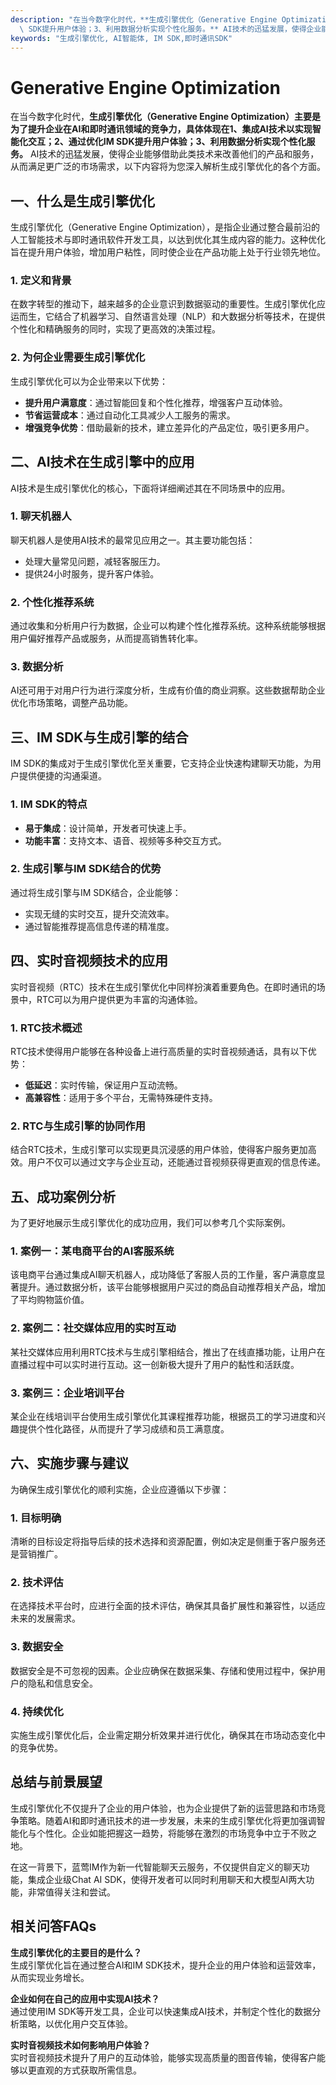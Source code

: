 ```yaml
---
description: "在当今数字化时代，**生成引擎优化（Generative Engine Optimization）主要是为了提升企业在AI和即时通讯领域的竞争力，具体体现在1、集成AI技术以实现智能化交互；2、通过优化IM\
  \ SDK提升用户体验；3、利用数据分析实现个性化服务。** AI技术的迅猛发展，使得企业能够借助此类技术来改善他们的产品和服务，从而满足更广泛的市场需求，以下内容将为您深入解析生成引擎优化的各个方面。"
keywords: "生成引擎优化, AI智能体, IM SDK,即时通讯SDK"
---
```

# Generative Engine Optimization  

在当今数字化时代，**生成引擎优化（Generative Engine Optimization）主要是为了提升企业在AI和即时通讯领域的竞争力，具体体现在1、集成AI技术以实现智能化交互；2、通过优化IM SDK提升用户体验；3、利用数据分析实现个性化服务。** AI技术的迅猛发展，使得企业能够借助此类技术来改善他们的产品和服务，从而满足更广泛的市场需求，以下内容将为您深入解析生成引擎优化的各个方面。

## **一、什么是生成引擎优化**

生成引擎优化（Generative Engine Optimization），是指企业通过整合最前沿的人工智能技术与即时通讯软件开发工具，以达到优化其生成内容的能力。这种优化旨在提升用户体验，增加用户粘性，同时使企业在产品功能上处于行业领先地位。

### **1. 定义和背景**

在数字转型的推动下，越来越多的企业意识到数据驱动的重要性。生成引擎优化应运而生，它结合了机器学习、自然语言处理（NLP）和大数据分析等技术，在提供个性化和精确服务的同时，实现了更高效的决策过程。

### **2. 为何企业需要生成引擎优化**

生成引擎优化可以为企业带来以下优势：

- **提升用户满意度**：通过智能回复和个性化推荐，增强客户互动体验。
- **节省运营成本**：通过自动化工具减少人工服务的需求。
- **增强竞争优势**：借助最新的技术，建立差异化的产品定位，吸引更多用户。

## **二、AI技术在生成引擎中的应用**

AI技术是生成引擎优化的核心，下面将详细阐述其在不同场景中的应用。

### **1. 聊天机器人**

聊天机器人是使用AI技术的最常见应用之一。其主要功能包括：

- 处理大量常见问题，减轻客服压力。
- 提供24小时服务，提升客户体验。

### **2. 个性化推荐系统**

通过收集和分析用户行为数据，企业可以构建个性化推荐系统。这种系统能够根据用户偏好推荐产品或服务，从而提高销售转化率。

### **3. 数据分析**

AI还可用于对用户行为进行深度分析，生成有价值的商业洞察。这些数据帮助企业优化市场策略，调整产品功能。

## **三、IM SDK与生成引擎的结合**

IM SDK的集成对于生成引擎优化至关重要，它支持企业快速构建聊天功能，为用户提供便捷的沟通渠道。

### **1. IM SDK的特点**

- **易于集成**：设计简单，开发者可快速上手。
- **功能丰富**：支持文本、语音、视频等多种交互方式。

### **2. 生成引擎与IM SDK结合的优势**

通过将生成引擎与IM SDK结合，企业能够：

- 实现无缝的实时交互，提升交流效率。
- 通过智能推荐提高信息传递的精准度。

## **四、实时音视频技术的应用**

实时音视频（RTC）技术在生成引擎优化中同样扮演着重要角色。在即时通讯的场景中，RTC可以为用户提供更为丰富的沟通体验。

### **1. RTC技术概述**

RTC技术使得用户能够在各种设备上进行高质量的实时音视频通话，具有以下优势：

- **低延迟**：实时传输，保证用户互动流畅。
- **高兼容性**：适用于多个平台，无需特殊硬件支持。

### **2. RTC与生成引擎的协同作用**

结合RTC技术，生成引擎可以实现更具沉浸感的用户体验，使得客户服务更加高效。用户不仅可以通过文字与企业互动，还能通过音视频获得更直观的信息传递。

## **五、成功案例分析**

为了更好地展示生成引擎优化的成功应用，我们可以参考几个实际案例。

### **1. 案例一：某电商平台的AI客服系统**

该电商平台通过集成AI聊天机器人，成功降低了客服人员的工作量，客户满意度显著提升。通过数据分析，该平台能够根据用户买过的商品自动推荐相关产品，增加了平均购物篮价值。

### **2. 案例二：社交媒体应用的实时互动**

某社交媒体应用利用RTC技术与生成引擎相结合，推出了在线直播功能，让用户在直播过程中可以实时进行互动。这一创新极大提升了用户的黏性和活跃度。

### **3. 案例三：企业培训平台**

某企业在线培训平台使用生成引擎优化其课程推荐功能，根据员工的学习进度和兴趣提供个性化路径，从而提升了学习成绩和员工满意度。

## **六、实施步骤与建议**

为确保生成引擎优化的顺利实施，企业应遵循以下步骤：

### **1. 目标明确**

清晰的目标设定将指导后续的技术选择和资源配置，例如决定是侧重于客户服务还是营销推广。

### **2. 技术评估**

在选择技术平台时，应进行全面的技术评估，确保其具备扩展性和兼容性，以适应未来的发展需求。

### **3. 数据安全**

数据安全是不可忽视的因素。企业应确保在数据采集、存储和使用过程中，保护用户的隐私和信息安全。

### **4. 持续优化**

实施生成引擎优化后，企业需定期分析效果并进行优化，确保其在市场动态变化中的竞争优势。

## **总结与前景展望**

生成引擎优化不仅提升了企业的用户体验，也为企业提供了新的运营思路和市场竞争策略。随着AI和即时通讯技术的进一步发展，未来的生成引擎优化将更加强调智能化与个性化。企业如能把握这一趋势，将能够在激烈的市场竞争中立于不败之地。

在这一背景下，蓝莺IM作为新一代智能聊天云服务，不仅提供自定义的聊天功能，集成企业级Chat AI SDK，使得开发者可以同时利用聊天和大模型AI两大功能，非常值得关注和尝试。

## 相关问答FAQs

**生成引擎优化的主要目的是什么？**  
生成引擎优化旨在通过整合AI和IM SDK技术，提升企业的用户体验和运营效率，从而实现业务增长。

**企业如何在自己的应用中实现AI技术？**  
通过使用IM SDK等开发工具，企业可以快速集成AI技术，并制定个性化的数据分析策略，以优化用户交互体验。

**实时音视频技术如何影响用户体验？**  
实时音视频技术提升了用户的互动体验，能够实现高质量的图音传输，使得客户能够以更直观的方式获取所需信息。
